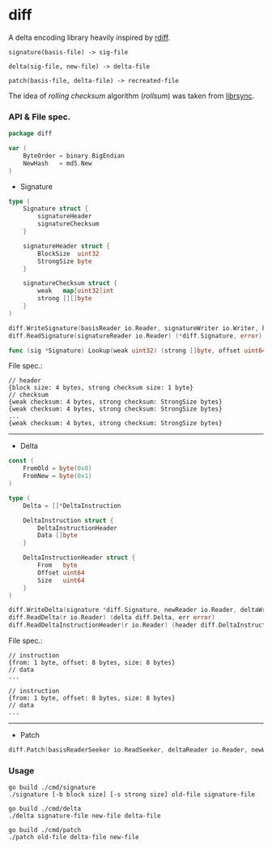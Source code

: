 # diff
A delta encoding library heavily inspired by [rdiff](https://linux.die.net/man/1/rdiff).
```
signature(basis-file) -> sig-file

delta(sig-file, new-file) -> delta-file

patch(basis-file, delta-file) -> recreated-file
```

The idea of _rolling checksum_ algorithm (_rollsum_) was taken from [librsync](https://github.com/librsync/librsync).

### API & File spec.
```go
package diff

var (
	ByteOrder = binary.BigEndian
	NewHash   = md5.New
)
```

- Signature
```go
type (
	Signature struct {
		signatureHeader
		signatureChecksum
	}

	signatureHeader struct {
		BlockSize  uint32
		StrongSize byte
	}

	signatureChecksum struct {
		weak   map[uint32]int
		strong [][]byte
	}
)

diff.WriteSignature(basisReader io.Reader, signatureWriter io.Writer, blockSize uint32, strongSize byte) (*diff.Signature, error)
diff.ReadSignature(signatureReader io.Reader) (*diff.Signature, error)

func (sig *Signature) Lookup(weak uint32) (strong []byte, offset uint64, blockSize uint32, ok bool)
```


File spec.:
```
// header
{block size: 4 bytes, strong checksum size: 1 byte}
// checksum
{weak checksum: 4 bytes, strong checksum: StrongSize bytes}
{weak checksum: 4 bytes, strong checksum: StrongSize bytes}
...
{weak checksum: 4 bytes, strong checksum: StrongSize bytes}
```

---

- Delta
```go
const (
	FromOld = byte(0x0)
	FromNew = byte(0x1)
)

type (
	Delta = []*DeltaInstruction

	DeltaInstruction struct {
		DeltaInstructionHeader
		Data []byte
	}

	DeltaInstructionHeader struct {
		From   byte
		Offset uint64
		Size   uint64
	}
)

diff.WriteDelta(signature *diff.Signature, newReader io.Reader, deltaWriter io.Writer) error
diff.ReadDelta(r io.Reader) (delta diff.Delta, err error)
diff.ReadDeltaInstructionHeader(r io.Reader) (header diff.DeltaInstructionHeader, err error)
```


File spec.:
```
// instruction
{from: 1 byte, offset: 8 bytes, size: 8 bytes}
// data
...

// instruction
{from: 1 byte, offset: 8 bytes, size: 8 bytes}
// data
...
```

---

- Patch
```go
diff.Patch(basisReaderSeeker io.ReadSeeker, deltaReader io.Reader, newWriter io.Writer) error
```

### Usage
```
go build ./cmd/signature
./signature [-b block size] [-s strong size] old-file signature-file

go build ./cmd/delta
./delta signature-file new-file delta-file

go build ./cmd/patch
./patch old-file delta-file new-file
```
